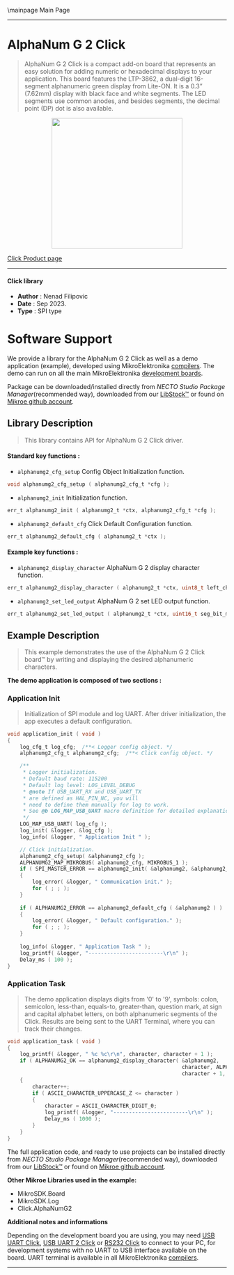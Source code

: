 \mainpage Main Page

---
# AlphaNum G 2 Click

> AlphaNum G 2 Click is a compact add-on board that represents an easy solution for adding numeric or hexadecimal displays to your application. This board features the LTP-3862, a dual-digit 16-segment alphanumeric green display from Lite-ON. It is a 0.3” (7.62mm) display with black face and white segments. The LED segments use common anodes, and besides segments, the decimal point (DP) dot is also available.

<p align="center">
  <img src="https://download.mikroe.com/images/click_for_ide/alphanumg2_click.png" height=300px>
</p>

[Click Product page](https://www.mikroe.com/alphanum-g-2-click)

---


#### Click library

- **Author**        : Nenad Filipovic
- **Date**          : Sep 2023.
- **Type**          : SPI type


# Software Support

We provide a library for the AlphaNum G 2 Click
as well as a demo application (example), developed using MikroElektronika
[compilers](https://www.mikroe.com/necto-studio).
The demo can run on all the main MikroElektronika [development boards](https://www.mikroe.com/development-boards).

Package can be downloaded/installed directly from *NECTO Studio Package Manager*(recommended way), downloaded from our [LibStock&trade;](https://libstock.mikroe.com) or found on [Mikroe github account](https://github.com/MikroElektronika/mikrosdk_click_v2/tree/master/clicks).

## Library Description

> This library contains API for AlphaNum G 2 Click driver.

#### Standard key functions :

- `alphanumg2_cfg_setup` Config Object Initialization function.
```c
void alphanumg2_cfg_setup ( alphanumg2_cfg_t *cfg );
```

- `alphanumg2_init` Initialization function.
```c
err_t alphanumg2_init ( alphanumg2_t *ctx, alphanumg2_cfg_t *cfg );
```

- `alphanumg2_default_cfg` Click Default Configuration function.
```c
err_t alphanumg2_default_cfg ( alphanumg2_t *ctx );
```

#### Example key functions :

- `alphanumg2_display_character` AlphaNum G 2 display character function.
```c
err_t alphanumg2_display_character ( alphanumg2_t *ctx, uint8_t left_char, uint16_t left_brightness, uint8_t right_char, uint16_t right_brightness );
```

- `alphanumg2_set_led_output` AlphaNum G 2 set LED output function.
```c
err_t alphanumg2_set_led_output ( alphanumg2_t *ctx, uint16_t seg_bit_mask, alphanumg2_dot_t seg_dot, uint16_t brightness );
```

## Example Description

> This example demonstrates the use of the AlphaNum G 2 Click board™ 
> by writing and displaying the desired alphanumeric characters.

**The demo application is composed of two sections :**

### Application Init

> Initialization of SPI module and log UART.
> After driver initialization, the app executes a default configuration.

```c
void application_init ( void )
{
    log_cfg_t log_cfg;  /**< Logger config object. */
    alphanumg2_cfg_t alphanumg2_cfg;  /**< Click config object. */

    /** 
     * Logger initialization.
     * Default baud rate: 115200
     * Default log level: LOG_LEVEL_DEBUG
     * @note If USB_UART_RX and USB_UART_TX 
     * are defined as HAL_PIN_NC, you will 
     * need to define them manually for log to work. 
     * See @b LOG_MAP_USB_UART macro definition for detailed explanation.
     */
    LOG_MAP_USB_UART( log_cfg );
    log_init( &logger, &log_cfg );
    log_info( &logger, " Application Init " );

    // Click initialization.
    alphanumg2_cfg_setup( &alphanumg2_cfg );
    ALPHANUMG2_MAP_MIKROBUS( alphanumg2_cfg, MIKROBUS_1 );
    if ( SPI_MASTER_ERROR == alphanumg2_init( &alphanumg2, &alphanumg2_cfg ) )
    {
        log_error( &logger, " Communication init." );
        for ( ; ; );
    }
    
    if ( ALPHANUMG2_ERROR == alphanumg2_default_cfg ( &alphanumg2 ) )
    {
        log_error( &logger, " Default configuration." );
        for ( ; ; );
    }
    
    log_info( &logger, " Application Task " );
    log_printf( &logger, "------------------------\r\n" );
    Delay_ms ( 100 );
}
```

### Application Task

> The demo application displays digits from '0' to '9', 
> symbols: colon, semicolon, less-than, equals-to, greater-than, question mark, at sign 
> and capital alphabet letters, on both alphanumeric segments of the Click. 
> Results are being sent to the UART Terminal, where you can track their changes.

```c
void application_task ( void )
{
    log_printf( &logger, " %c %c\r\n", character, character + 1 );
    if ( ALPHANUMG2_OK == alphanumg2_display_character( &alphanumg2, 
                                                        character, ALPHANUMG2_BRIGHTNESS_MAX, 
                                                        character + 1, ALPHANUMG2_BRIGHTNESS_MAX ) )
    {
        character++;
        if ( ASCII_CHARACTER_UPPERCASE_Z <= character )
        {
            character = ASCII_CHARACTER_DIGIT_0;
            log_printf( &logger, "------------------------\r\n" );
            Delay_ms ( 1000 );
        }
    }
}
```

The full application code, and ready to use projects can be installed directly from *NECTO Studio Package Manager*(recommended way), downloaded from our [LibStock&trade;](https://libstock.mikroe.com) or found on [Mikroe github account](https://github.com/MikroElektronika/mikrosdk_click_v2/tree/master/clicks).

**Other Mikroe Libraries used in the example:**

- MikroSDK.Board
- MikroSDK.Log
- Click.AlphaNumG2

**Additional notes and informations**

Depending on the development board you are using, you may need
[USB UART Click](https://www.mikroe.com/usb-uart-click),
[USB UART 2 Click](https://www.mikroe.com/usb-uart-2-click) or
[RS232 Click](https://www.mikroe.com/rs232-click) to connect to your PC, for
development systems with no UART to USB interface available on the board. UART
terminal is available in all MikroElektronika
[compilers](https://shop.mikroe.com/compilers).

---
